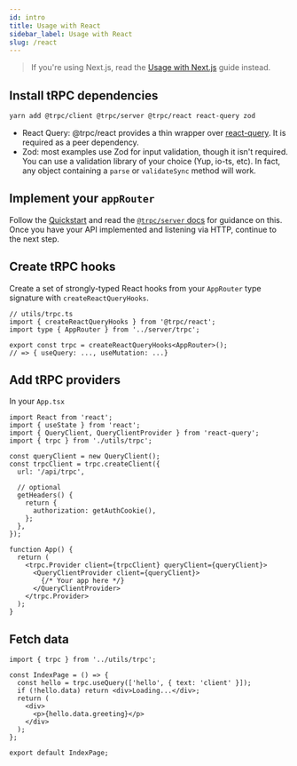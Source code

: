 ```yaml
---
id: intro
title: Usage with React
sidebar_label: Usage with React
slug: /react
---
```


> If you're using Next.js, read the [Usage with Next.js](/docs/nextjs) guide instead.

## Install tRPC dependencies

```bash
yarn add @trpc/client @trpc/server @trpc/react react-query zod
```

- React Query: @trpc/react provides a thin wrapper over [react-query](https://react-query.tanstack.com/overview). It is required as a peer dependency.
- Zod: most examples use Zod for input validation, though it isn't required. You can use a validation library of your choice (Yup, io-ts, etc). In fact, any object containing a `parse` or `validateSync` method will work.

## Implement your `appRouter`

Follow the [Quickstart](/docs/quickstart) and read the [`@trpc/server` docs](/docs/procedures) for guidance on this. Once you have your API implemented and listening via HTTP, continue to the next step.

## Create tRPC hooks

Create a set of strongly-typed React hooks from your `AppRouter` type signature with `createReactQueryHooks`.

```tsx
// utils/trpc.ts
import { createReactQueryHooks } from '@trpc/react';
import type { AppRouter } from '../server/trpc';

export const trpc = createReactQueryHooks<AppRouter>();
// => { useQuery: ..., useMutation: ...}
```

## Add tRPC providers

In your `App.tsx`

```tsx
import React from 'react';
import { useState } from 'react';
import { QueryClient, QueryClientProvider } from 'react-query';
import { trpc } from './utils/trpc';

const queryClient = new QueryClient();
const trpcClient = trpc.createClient({
  url: '/api/trpc',

  // optional
  getHeaders() {
    return {
      authorization: getAuthCookie(),
    };
  },
});

function App() {
  return (
    <trpc.Provider client={trpcClient} queryClient={queryClient}>
      <QueryClientProvider client={queryClient}>
        {/* Your app here */}
      </QueryClientProvider>
    </trpc.Provider>
  );
}
```

## Fetch data

```tsx
import { trpc } from '../utils/trpc';

const IndexPage = () => {
  const hello = trpc.useQuery(['hello', { text: 'client' }]);
  if (!hello.data) return <div>Loading...</div>;
  return (
    <div>
      <p>{hello.data.greeting}</p>
    </div>
  );
};

export default IndexPage;
```
